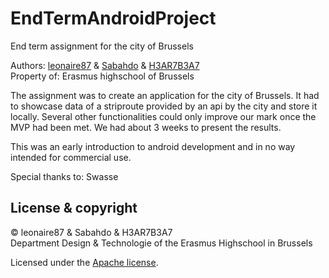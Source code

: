 # EndTermAndroidProject
End term assignment for the city of Brussels

Authors: 	[leonaire87](https://github.com/leonaire87) &amp; [Sabahdo](https://github.com/Sabahdo) &amp; [H3AR7B3A7](https://github.com/H3AR7B3A7)<br>
Property of: Erasmus highschool of Brussels

The assignment was to create an application for the city of Brussels.
It had to showcase data of a striproute provided by an api by the city and store it locally.
Several other functionalities could only improve our mark once the MVP had been met.
We had about 3 weeks to present the results.

This was an early introduction to android development and in no way intended for commercial use.

Special thanks to: Swasse


## License & copyright

© leonaire87 &amp; Sabahdo &amp; H3AR7B3A7<br>
Department Design & Technologie of the Erasmus Highschool in Brussels

Licensed under the [Apache license](LICENSE).
